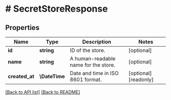 # # SecretStoreResponse

## Properties

Name | Type | Description | Notes
------------ | ------------- | ------------- | -------------
**id** | **string** | ID of the store. | [optional] 
**name** | **string** | A human-readable name for the store. | [optional] 
**created_at** | **\DateTime** | Date and time in ISO 8601 format. | [optional] [readonly] 


[[Back to API list]](../../README.md#endpoints) [[Back to README]](../../README.md)

